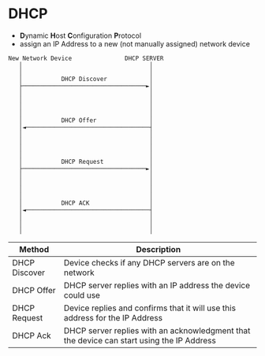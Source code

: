 # DHCP
- **D**ynamic **H**ost **C**onfiguration **P**rotocol
- assign an IP Address to a new (not manually assigned) network device


```
New Network Device               DHCP SERVER
   │                                    │
   │                                    │
   │           DHCP Discover            │
   ├───────────────────────────────────►│
   │                                    │
   │                                    │
   │                                    │
   │                                    │
   │           DHCP Offer               │
   │◄───────────────────────────────────┤
   │                                    │
   │                                    │
   │                                    │
   │                                    │
   │           DHCP Request             │
   ├───────────────────────────────────►│
   │                                    │
   │                                    │
   │                                    │
   │                                    │
   │           DHCP ACK                 │
   │◄───────────────────────────────────┤
   │                                    │
   │                                    │
   │                                    │
```

Method | Description
--- | ---
DHCP Discover | Device checks if any DHCP servers are on the network
DHCP Offer | DHCP server replies with an IP address the device could use
DHCP Request | Device replies and confirms that it will use this address for the IP Address
DHCP Ack | DHCP server replies with an acknowledgment that the device can start using the IP Address